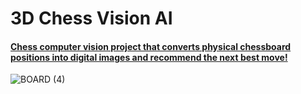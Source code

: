# 3D Chess Vision AI
#### <ins>Chess computer vision project that converts physical chessboard positions into digital images and recommend the next best move! </ins>
![BOARD (4)](https://github.com/patrick25076/chess-vision-ai/assets/113384811/09a3e7d4-5ae3-437c-a459-d9f3b7ea04da)





